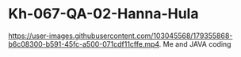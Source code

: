 # Kh-067-QA-02-Hanna-Hula
https://user-images.githubusercontent.com/103045568/179355868-b6c08300-b591-45fc-a500-071cdf11cffe.mp4. Me and JAVA coding

